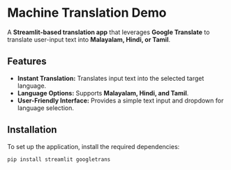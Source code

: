 # Machine Translation Demo

A **Streamlit-based translation app** that leverages **Google Translate** to translate user-input text into **Malayalam, Hindi, or Tamil**.

## Features

- **Instant Translation:** Translates input text into the selected target language.
- **Language Options:** Supports **Malayalam, Hindi, and Tamil**.
- **User-Friendly Interface:** Provides a simple text input and dropdown for language selection.

## Installation

To set up the application, install the required dependencies:

```bash
pip install streamlit googletrans
